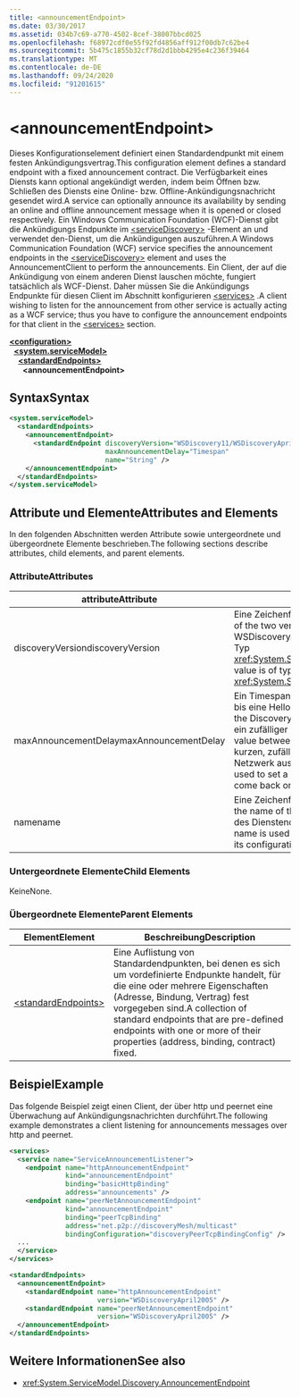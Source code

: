 ```yaml
---
title: <announcementEndpoint>
ms.date: 03/30/2017
ms.assetid: 034b7c69-a770-4502-8cef-38007bbcd025
ms.openlocfilehash: f68972cdf0e55f92fd4856aff912f00db7c62be4
ms.sourcegitcommit: 5b475c1855b32cf78d2d1bbb4295e4c236f39464
ms.translationtype: MT
ms.contentlocale: de-DE
ms.lasthandoff: 09/24/2020
ms.locfileid: "91201615"
---
```

# \<announcementEndpoint>

<span data-ttu-id="bf36f-101">Dieses Konfigurationselement definiert einen Standardendpunkt mit einem festen Ankündigungsvertrag.</span><span class="sxs-lookup"><span data-stu-id="bf36f-101">This configuration element defines a standard endpoint with a fixed announcement contract.</span></span> <span data-ttu-id="bf36f-102">Die Verfügbarkeit eines Diensts kann optional angekündigt werden, indem beim Öffnen bzw. Schließen des Diensts eine Online- bzw. Offline-Ankündigungsnachricht gesendet wird.</span><span class="sxs-lookup"><span data-stu-id="bf36f-102">A service can optionally announce its availability by sending an online and offline announcement message when it is opened or closed respectively.</span></span> <span data-ttu-id="bf36f-103">Ein Windows Communication Foundation (WCF)-Dienst gibt die Ankündigungs Endpunkte im [\<serviceDiscovery>](servicediscovery.md) -Element an und verwendet den-Dienst, um die Ankündigungen auszuführen.</span><span class="sxs-lookup"><span data-stu-id="bf36f-103">A Windows Communication Foundation (WCF) service specifies the announcement endpoints in the [\<serviceDiscovery>](servicediscovery.md) element and uses the AnnouncementClient to perform the announcements.</span></span> <span data-ttu-id="bf36f-104">Ein Client, der auf die Ankündigung von einem anderen Dienst lauschen möchte, fungiert tatsächlich als WCF-Dienst. Daher müssen Sie die Ankündigungs Endpunkte für diesen Client im Abschnitt konfigurieren [\<services>](services.md) .</span><span class="sxs-lookup"><span data-stu-id="bf36f-104">A client wishing to listen for the announcement from other service is actually acting as a WCF service; thus you have to configure the announcement endpoints for that client in the [\<services>](services.md) section.</span></span>  
  
[**\<configuration>**](../configuration-element.md)\
&nbsp;&nbsp;[**\<system.serviceModel>**](system-servicemodel.md)\
&nbsp;&nbsp;&nbsp;&nbsp;[**\<standardEndpoints>**](standardendpoints.md)\
&nbsp;&nbsp;&nbsp;&nbsp;&nbsp;&nbsp;**\<announcementEndpoint>**  
  
## <a name="syntax"></a><span data-ttu-id="bf36f-105">Syntax</span><span class="sxs-lookup"><span data-stu-id="bf36f-105">Syntax</span></span>  
  
```xml  
<system.serviceModel>
  <standardEndpoints>
    <announcementEndpoint>
      <standardEndpoint discoveryVersion="WSDiscovery11/WSDiscoveryApril2005"
                        maxAnnouncementDelay="Timespan"
                        name="String" />
    </announcementEndpoint>
  </standardEndpoints>
</system.serviceModel>
```  
  
## <a name="attributes-and-elements"></a><span data-ttu-id="bf36f-106">Attribute und Elemente</span><span class="sxs-lookup"><span data-stu-id="bf36f-106">Attributes and Elements</span></span>  

 <span data-ttu-id="bf36f-107">In den folgenden Abschnitten werden Attribute sowie untergeordnete und übergeordnete Elemente beschrieben.</span><span class="sxs-lookup"><span data-stu-id="bf36f-107">The following sections describe attributes, child elements, and parent elements.</span></span>  
  
### <a name="attributes"></a><span data-ttu-id="bf36f-108">Attribute</span><span class="sxs-lookup"><span data-stu-id="bf36f-108">Attributes</span></span>  
  
|<span data-ttu-id="bf36f-109">attribute</span><span class="sxs-lookup"><span data-stu-id="bf36f-109">Attribute</span></span>|<span data-ttu-id="bf36f-110">Beschreibung</span><span class="sxs-lookup"><span data-stu-id="bf36f-110">Description</span></span>|  
|---------------|-----------------|  
|<span data-ttu-id="bf36f-111">discoveryVersion</span><span class="sxs-lookup"><span data-stu-id="bf36f-111">discoveryVersion</span></span>|<span data-ttu-id="bf36f-112">Eine Zeichenfolge, die eine der zwei Versionen des WS-Suchprotokolls angibt.</span><span class="sxs-lookup"><span data-stu-id="bf36f-112">A string that specifies one of the two versions of WS-Discovery protocol.</span></span> <span data-ttu-id="bf36f-113">Gültige Werte sind WSDiscovery11 und WSDiscoveryApril2005.</span><span class="sxs-lookup"><span data-stu-id="bf36f-113">Valid values are WSDiscovery11 and WSDiscoveryApril2005.</span></span> <span data-ttu-id="bf36f-114">Dieser Wert ist vom Typ <xref:System.ServiceModel.Discovery.Configuration.AnnouncementEndpointElement.DiscoveryVersion>.</span><span class="sxs-lookup"><span data-stu-id="bf36f-114">This value is of type <xref:System.ServiceModel.Discovery.Configuration.AnnouncementEndpointElement.DiscoveryVersion>.</span></span>|  
|<span data-ttu-id="bf36f-115">maxAnnouncementDelay</span><span class="sxs-lookup"><span data-stu-id="bf36f-115">maxAnnouncementDelay</span></span>|<span data-ttu-id="bf36f-116">Ein Timespan-Wert, der den maximalen Wert für die Verzögerung angibt, den das Suchprotokoll wartet, bis eine Hello-Nachricht gesendet wird.</span><span class="sxs-lookup"><span data-stu-id="bf36f-116">A Timespan value that specifies the maximum value for the delay the Discovery protocol will wait before sending a Hello message.</span></span> <span data-ttu-id="bf36f-117">Die Wartezeit für diese Nachrichten ist ein zufälliger Zeitwert zwischen 0 und dem Wert dieses Attributs.</span><span class="sxs-lookup"><span data-stu-id="bf36f-117">The messages will wait for a random time value between 0 and the value of this attribute before being sent.</span></span> <span data-ttu-id="bf36f-118">Dieses Attribut wird zur Angabe einer kurzen, zufällig festgelegten Verzögerung verwendet, um Netzwerküberlastungen zu verhindern, wenn ein Netzwerk ausfällt und alle Dienste zur gleichen Zeit wieder in den Onlinestatus wechseln.</span><span class="sxs-lookup"><span data-stu-id="bf36f-118">This attribute is used to set a small, random delay to prevent network storms when a network goes out and all services come back online at the same time.</span></span>|  
|<span data-ttu-id="bf36f-119">name</span><span class="sxs-lookup"><span data-stu-id="bf36f-119">name</span></span>|<span data-ttu-id="bf36f-120">Eine Zeichenfolge, die den Namen der Konfiguration des Standardendpunkts angibt.</span><span class="sxs-lookup"><span data-stu-id="bf36f-120">A String that specifies the name of the configuration of the standard endpoint.</span></span> <span data-ttu-id="bf36f-121">Der Name wird im `endpointConfiguration`-Attribut des Dienstendpunkts zum Verknüpfen eines Standardendpunkts mit der Konfiguration verwendet.</span><span class="sxs-lookup"><span data-stu-id="bf36f-121">The name is used in the `endpointConfiguration` attribute of the service endpoint to link a standard endpoint to its configuration.</span></span>|  
  
### <a name="child-elements"></a><span data-ttu-id="bf36f-122">Untergeordnete Elemente</span><span class="sxs-lookup"><span data-stu-id="bf36f-122">Child Elements</span></span>  

 <span data-ttu-id="bf36f-123">Keine</span><span class="sxs-lookup"><span data-stu-id="bf36f-123">None.</span></span>  
  
### <a name="parent-elements"></a><span data-ttu-id="bf36f-124">Übergeordnete Elemente</span><span class="sxs-lookup"><span data-stu-id="bf36f-124">Parent Elements</span></span>  
  
|<span data-ttu-id="bf36f-125">Element</span><span class="sxs-lookup"><span data-stu-id="bf36f-125">Element</span></span>|<span data-ttu-id="bf36f-126">Beschreibung</span><span class="sxs-lookup"><span data-stu-id="bf36f-126">Description</span></span>|  
|-------------|-----------------|  
|[\<standardEndpoints>](standardendpoints.md)|<span data-ttu-id="bf36f-127">Eine Auflistung von Standardendpunkten, bei denen es sich um vordefinierte Endpunkte handelt, für die eine oder mehrere Eigenschaften (Adresse, Bindung, Vertrag) fest vorgegeben sind.</span><span class="sxs-lookup"><span data-stu-id="bf36f-127">A collection of standard endpoints that are pre-defined endpoints with one or more of their properties (address, binding, contract) fixed.</span></span>|  
  
## <a name="example"></a><span data-ttu-id="bf36f-128">Beispiel</span><span class="sxs-lookup"><span data-stu-id="bf36f-128">Example</span></span>  

 <span data-ttu-id="bf36f-129">Das folgende Beispiel zeigt einen Client, der über http und peernet eine Überwachung auf Ankündigungsnachrichten durchführt.</span><span class="sxs-lookup"><span data-stu-id="bf36f-129">The following example demonstrates a client listening for announcements messages over http and peernet.</span></span>  
  
```xml  
<services>
  <service name="ServiceAnnouncementListener">
    <endpoint name="httpAnnouncementEndpoint"
              kind="announcementEndpoint"
              binding="basicHttpBinding"
              address="announcements" />
    <endpoint name="peerNetAnnouncementEndpoint"
              kind="announcementEndpoint"
              binding="peerTcpBinding"
              address="net.p2p://discoveryMesh/multicast"
              bindingConfiguration="discoveryPeerTcpBindingConfig" />
  ...
  </service>
</services>

<standardEndpoints>
  <announcementEndpoint>
    <standardEndpoint name="httpAnnouncementEndpoint"
                      version="WSDiscoveryApril2005" />
    <standardEndpoint name="peerNetAnnouncementEndpoint"
                      version="WSDiscoveryApril2005" />
  </announcementEndpoint>
</standardEndpoints>
```  
  
## <a name="see-also"></a><span data-ttu-id="bf36f-130">Weitere Informationen</span><span class="sxs-lookup"><span data-stu-id="bf36f-130">See also</span></span>

- <xref:System.ServiceModel.Discovery.AnnouncementEndpoint>
